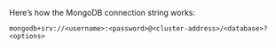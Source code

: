 Here’s how the MongoDB connection string works:
```
mongodb+srv://<username>:<password>@<cluster-address>/<database>?<options>
```